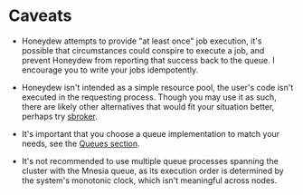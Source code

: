 # Caveats
- Honeydew attempts to provide "at least once" job execution, it's possible that circumstances could conspire to execute a job, and prevent Honeydew from reporting that success back to the queue. I encourage you to write your jobs idempotently.

- Honeydew isn't intended as a simple resource pool, the user's code isn't executed in the requesting process. Though you may use it as such, there are likely other alternatives that would fit your situation better, perhaps try [sbroker](https://github.com/fishcakez/sbroker).

- It's important that you choose a queue implementation to match your needs, see the [Queues section](https://github.com/koudelka/honeydew/blob/master/README/queues.md).

- It's not recommended to use multiple queue processes spanning the cluster with the Mnesia queue, as its execution order is determined by the system's monotonic clock, which isn't meaningful across nodes.
